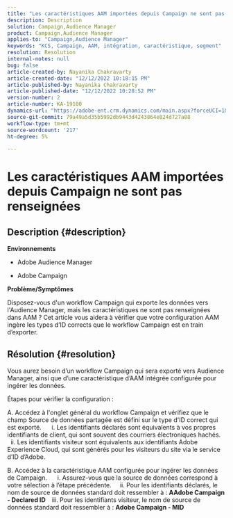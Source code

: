 ```yaml
---
title: "Les caractéristiques AAM importées depuis Campaign ne sont pas renseignées"
description: Description
solution: Campaign,Audience Manager
product: Campaign,Audience Manager
applies-to: "Campaign,Audience Manager"
keywords: "KCS, Campaign, AAM, intégration, caractéristique, segment"
resolution: Resolution
internal-notes: null
bug: false
article-created-by: Nayanika Chakravarty
article-created-date: "12/12/2022 10:18:15 PM"
article-published-by: Nayanika Chakravarty
article-published-date: "12/12/2022 10:28:52 PM"
version-number: 2
article-number: KA-19100
dynamics-url: "https://adobe-ent.crm.dynamics.com/main.aspx?forceUCI=1&pagetype=entityrecord&etn=knowledgearticle&id=c873c2d9-6a7a-ed11-81ac-6045bd006b25"
source-git-commit: 79a49a5d35b5992db9443d4243864e824d727a88
workflow-type: tm+mt
source-wordcount: '217'
ht-degree: 5%

---
```


# Les caractéristiques AAM importées depuis Campaign ne sont pas renseignées

## Description {#description}


<b>Environnements</b>

- Adobe Audience Manager

- Adobe Campaign

<b>Problème/Symptômes</b>

Disposez-vous d&#39;un workflow Campaign qui exporte les données vers l&#39;Audience Manager, mais les caractéristiques ne sont pas renseignées dans AAM ? Cet article vous aidera à vérifier que votre configuration AAM ingère les types d’ID corrects que le workflow Campaign est en train d’exporter.


## Résolution {#resolution}


Vous aurez besoin d’un workflow Campaign qui sera exporté vers Audience Manager, ainsi que d’une caractéristique d’AAM intégrée configurée pour ingérer les données. 

Étapes pour vérifier la configuration :

A. Accédez à l&#39;onglet général du workflow Campaign et vérifiez que le champ Source de données partagée est défini sur le type d&#39;ID correct qui est exporté.
     i. Les identifiants déclarés sont équivalents à vos propres identifiants de client, qui sont souvent des courriers électroniques hachés.
    ii. Les identifiants visiteur sont équivalents aux identifiants Adobe Experience Cloud, qui sont générés pour les visiteurs du site via le service d’ID d’Adobe.

B. Accédez à la caractéristique AAM configurée pour ingérer les données de Campaign.
     i. Assurez-vous que la source de données correspond à votre sélection à l’étape précédente.
    ii. Pour les identifiants déclarés, le nom de source de données standard doit ressembler à : <b>A</b><b>Adobe Campaign - Declared ID
 </b>  iii. Pour les identifiants visiteur, le nom de source de données standard doit ressembler à : <b>Adobe Campaign - MID</b>






